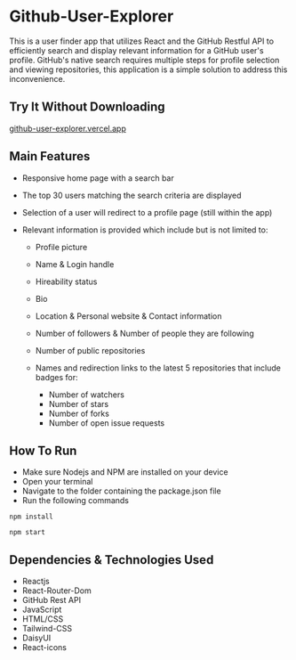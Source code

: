 # Github-User-Explorer
This is a user finder app that utilizes React and the GitHub Restful API to efficiently search and display relevant information for a GitHub user's profile. GitHub's native search requires multiple
steps for profile selection and viewing repositories, this application is a simple solution to address this inconvenience.

## Try It Without Downloading
[github-user-explorer.vercel.app](https://github-user-explorer.vercel.app)

## Main Features
- Responsive home page with a search bar
- The top 30 users matching the search criteria are displayed
- Selection of a user will redirect to a profile page (still within the app)
- Relevant information is provided which include but is not limited to:

  - Profile picture
  - Name & Login handle
  - Hireability status
  - Bio
  - Location & Personal website & Contact information
  - Number of followers & Number of people they are following
  - Number of public repositories
  - Names and redirection links to the latest 5 repositories that include badges for:
  
    - Number of watchers
    - Number of stars
    - Number of forks
    - Number of open issue requests
   
   
## How To Run
- Make sure Nodejs and NPM are installed on your device
- Open your terminal
- Navigate to the folder containing the package.json file
- Run the following commands

```
npm install

npm start
```

## Dependencies & Technologies Used
- Reactjs
- React-Router-Dom
- GitHub Rest API
- JavaScript
- HTML/CSS
- Tailwind-CSS
- DaisyUI
- React-icons

